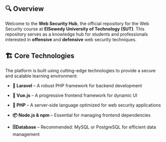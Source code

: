 ## 🔍 Overview

Welcome to the **Web Security Hub**, the official repository for the Web Security course at **ElSewedy University of Technology (SUT)**. This repository serves as a knowledge hub for students and professionals interested in **offensive** and **defensive** web security techniques.

## 🏗️ Core Technologies

The platform is built using cutting-edge technologies to provide a secure and scalable learning environment:

- **🚀 Laravel** – A robust PHP framework for backend development

- **🎨 Vue.js** – A progressive frontend framework for dynamic UI

- **🔐 PHP** – A server-side language optimized for web security applications

- **📦 Node.js & npm** – Essential for managing frontend dependencies

- **🗄️Database** – Recommended: MySQL or PostgreSQL for efficient data management